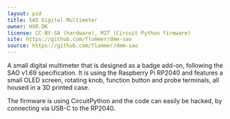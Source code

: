 ```yaml
---
layout: pid
title: SAO Digital Multimeter
owner: HXR.DK
license: CC-BY-SA (hardware), MIT (Circuit Python firmware)
site: https://github.com/flummer/dmm-sao
source: https://github.com/flummer/dmm-sao
---
```

A small digital multimeter that is designed as a badge add-on, following the SAO v1.69 specification. It is using the Raspberry Pi RP2040 and features a small OLED screen, rotating knob, function button and probe terminals, all housed in a 3D printed case.

The firmware is using CircuitPython and the code can easily be hacked, by connecting via USB-C to the RP2040.